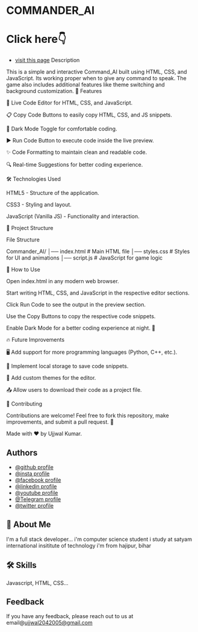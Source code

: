 # COMMANDER_AI

# Click here👇<br>
- [visit this page](https://ujjwaltri-cmd.netlify.app/)
Description

This is a simple and interactive Command_AI built using HTML, CSS, and JavaScript. Its working proper when to give any command to speak. The game also includes additional features like theme switching and background customization.
🚀 Features

📝 Live Code Editor for HTML, CSS, and JavaScript.

📋 Copy Code Buttons to easily copy HTML, CSS, and JS snippets.

🌙 Dark Mode Toggle for comfortable coding.

▶️ Run Code Button to execute code inside the live preview.

✨ Code Formatting to maintain clean and readable code.

🔍 Real-time Suggestions for better coding experience.

🛠️ Technologies Used

HTML5 - Structure of the application.

CSS3 - Styling and layout.

JavaScript (Vanilla JS) - Functionality and interaction.

📂 Project Structure

File Structure

Commander_AI/
│── index.html         # Main HTML file
│── styles.css         # Styles for UI and animations
│── script.js          # JavaScript for game logic

🚀 How to Use

Open index.html in any modern web browser.

Start writing HTML, CSS, and JavaScript in the respective editor sections.

Click Run Code to see the output in the preview section.

Use the Copy Buttons to copy the respective code snippets.

Enable Dark Mode for a better coding experience at night. 🌙

🔥 Future Improvements

🖥️ Add support for more programming languages (Python, C++, etc.).

💾 Implement local storage to save code snippets.

🎨 Add custom themes for the editor.

📤 Allow users to download their code as a project file.

🤝 Contributing

Contributions are welcome! Feel free to fork this repository, make improvements, and submit a pull request. 🚀


Made with ❤️ by Ujjwal Kumar.




## Authors

- [@github profile](https://www.github.com/ujjwal-vertex)
- [@insta profile](https://www.instagram.com/_ujjwal_tripathi_7?igsh=MXR5YjE4MnRtbHp5Yg==)
- [@facebook profile](https://www.facebook.com/share/1BeAJUj5Uu/)
- [@linkedin profile](https://www.linkedin.com/in/ujjwal-tripathi-169297333?utm_source=share&utm_campaign=share_via&utm_content=profile&utm_medium=android_app)
- [@youtube profile](https://youtube.com/@ujjwalmusicstudio07)
- [@Telegram profile](https://t.me/Code_with_ujjawal)
- [@twitter profile](https://x.com/ujjwal2031?t=-yzZtHPMbd5u7OEazUzeCw&s=08)


## 🚀 About Me
I'm a full stack developer...
i'm computer science student
i study at satyam international insititute of technology
i'm from hajipur, bihar



## 🛠 Skills
Javascript, HTML, CSS...


## Feedback

If you have any feedback, please reach out to us at email@ujjwal2042005@gmail.com

